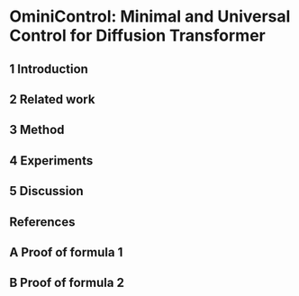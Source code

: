 # OminiControl: Minimal and Universal Control for Diffusion Transformer

## 1 Introduction

## 2 Related work

## 3 Method

## 4 Experiments

## 5 Discussion

## References

## A Proof of formula 1

## B Proof of formula 2
